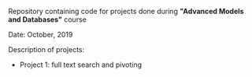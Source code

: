 Repository containing code for projects done during **"Advanced Models and Databases"** course

Date: October, 2019

Description of projects:

- Project 1: full text search and pivoting